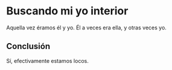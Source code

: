 # Buscando mi yo interior
Aquella vez éramos él y yo. Él a veces era ella, y otras veces yo. 

## Conclusión
Sí, efectivamente estamos locos.
